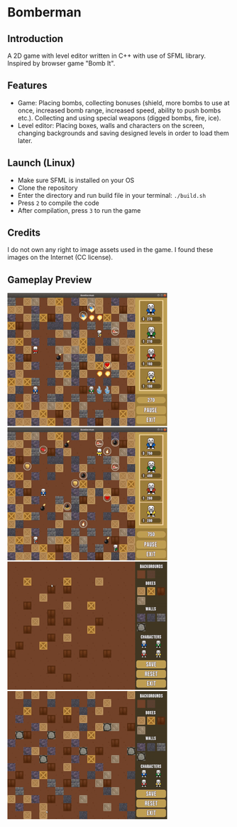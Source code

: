 # Bomberman

## Introduction

A 2D game with level editor written in C++ with use of SFML library. Inspired by browser game "Bomb It".

## Features

- Game:
Placing bombs, collecting bonuses (shield, more bombs to use at once, increased bomb range, increased speed, ability to push bombs etc.). Collecting and using special weapons (digged bombs, fire, ice).
- Level editor: 
Placing boxes, walls and characters on the screen, changing backgrounds and saving designed levels in order to load them later.

## Launch (Linux)

- Make sure SFML is installed on your OS
- Clone the repository
- Enter the directory and run build file in your terminal: `./build.sh`
- Press `2` to compile the code
- After compilation, press `3` to run the game

## Credits

I do not own any right to image assets used in the game. I found these images on the Internet (CC license).

## Gameplay Preview

![Gameplay 1](demo_gifs/gameplay_1.gif) ![Gameplay 2](demo_gifs/gameplay_2.gif)
![Level Editor 1](demo_gifs/editor_1.gif) ![Level Editor 2](demo_gifs/editor_2.gif)
